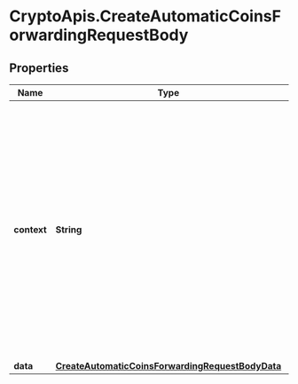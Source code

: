 # CryptoApis.CreateAutomaticCoinsForwardingRequestBody

## Properties

Name | Type | Description | Notes
------------ | ------------- | ------------- | -------------
**context** | **String** | In batch situations the user can use the context to correlate responses with requests. This property is present regardless of whether the response was successful or returned as an error. &#x60;context&#x60; is specified by the user. | [optional] 
**data** | [**CreateAutomaticCoinsForwardingRequestBodyData**](CreateAutomaticCoinsForwardingRequestBodyData.md) |  | 


